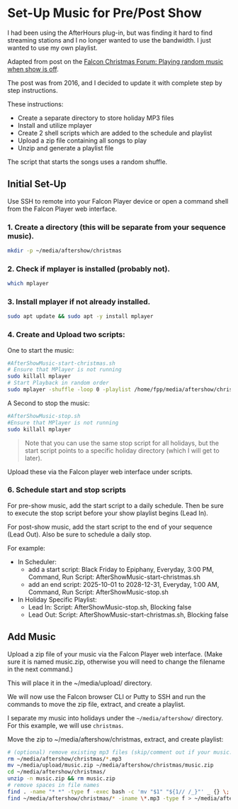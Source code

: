 # Set-Up Music for Pre/Post Show

I had been using the AfterHours plug-in, but was finding it hard to find streaming stations and I no longer wanted to use the bandwidth. I just wanted to use my own playlist.

Adapted from post on the [Falcon Christmas Forum: Playing random music when show is off](https://falconchristmas.com/forum/index.php?topic=5632.0).

The post was from 2016, and I decided to update it with complete step by step instructions.

These instructions:

- Create a separate directory to store holiday MP3 files
- Install and utilize mplayer
- Create 2 shell scripts which are added to the schedule and playlist
- Upload a zip file containing all songs to play
- Unzip and generate a playlist file

The script that starts the songs uses a random shuffle.

## Initial Set-Up

Use SSH to remote into your Falcon Player device or open a command shell from the Falcon Player web interface.

### 1. Create a directory (this will be separate from your sequence music).

```bash
mkdir -p ~/media/aftershow/christmas
```

### 2. Check if mplayer is installed (probably not).

```bash
which mplayer
```

### 3. Install mplayer if not already installed.

```bash
sudo apt update && sudo apt -y install mplayer
```

### 4. Create and Upload two scripts:

One to start the music:

```sh
#AfterShowMusic-start-christmas.sh
# Ensure that MPlayer is not running
sudo killall mplayer
# Start Playback in random order
sudo mplayer -shuffle -loop 0 -playlist /home/fpp/media/aftershow/christmas/playlist.txt
```

A Second to stop the music:

```sh
#AfterShowMusic-stop.sh
#Ensure that MPlayer is not running
sudo killall mplayer
```

> Note that you can use the same stop script for all holidays, but the start script points to a specific holiday directory (which I will get to later).

Upload these via the Falcon player web interface under scripts.

### 6. Schedule start and stop scripts

For pre-show music, add the start script to a daily schedule. Then be sure to execute the stop script before your show playlist begins (Lead In).

For post-show music, add the start script to the end of your sequence (Lead Out). Also be sure to schedule a daily stop.

For example:

- In Scheduler:
    - add a start script: Black Friday to Epiphany, Everyday, 3:00 PM, Command, Run Script: AfterShowMusic-start-christmas.sh
	- add an end script: 2025-10-01 to 2028-12-31, Everyday, 1:00 AM, Command, Run Script: AfterShowMusic-stop.sh
- In Holiday Specific Playlist:
	- Lead In: Script: AfterShowMusic-stop.sh, Blocking false
	- Lead Out: Script: AfterShowMusic-start-christmas.sh, Blocking false

## Add Music

Upload a zip file of your music via the Falcon Player web interface. (Make sure it is named music.zip, otherwise you will need to change the filename in the next command.)

This will place it in the ~/media/upload/ directory.

We will now use the Falcon browser CLI or Putty to SSH and run the commands to move the zip file, extract, and create a playlist.

I separate my music into holidays under the `~/media/aftershow/` directory. For this example, we will use `christmas`.

Move the zip to ~/media/aftershow/christmas, extract, and create playlist:

```bash
# (optional) remove existing mp3 files (skip/comment out if your music.zip is additive and not replacing)
rm ~/media/aftershow/christmas/*.mp3
mv ~/media/upload/music.zip ~/media/aftershow/christmas/music.zip
cd ~/media/aftershow/christmas/
unzip -n music.zip && rm music.zip
# remove spaces in file names
find . -name "* *" -type f -exec bash -c 'mv "$1" "${1// /_}"' _ {} \;
find ~/media/aftershow/christmas/* -iname \*.mp3 -type f > ~/media/aftershow/christmas/playlist.txt
```
